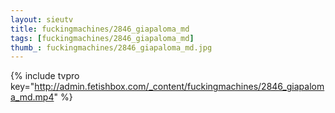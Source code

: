 ```yaml
--- 
layout: sieutv
title: fuckingmachines/2846_giapaloma_md
tags: [fuckingmachines/2846_giapaloma_md]
thumb_: fuckingmachines/2846_giapaloma_md.jpg
---
```

{% include tvpro key="http://admin.fetishbox.com/_content/fuckingmachines/2846_giapaloma_md.mp4" %} 
